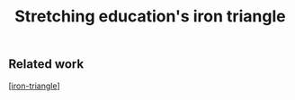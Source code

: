 ﻿---
backlinks:
- title: Seek
  url: /memex/seek/seek.html
- title: Seek triage list
  url: /memex/seek/seek-triage.html
tags:
- seek
title: Stretching education's iron triangle
type: note
---
## Related work

[[iron-triangle]]


[//begin]: # "Autogenerated link references for markdown compatibility"
[iron-triangle]: ../sense/Design/iron-triangle "Iron Triangle"
[//end]: # "Autogenerated link references"